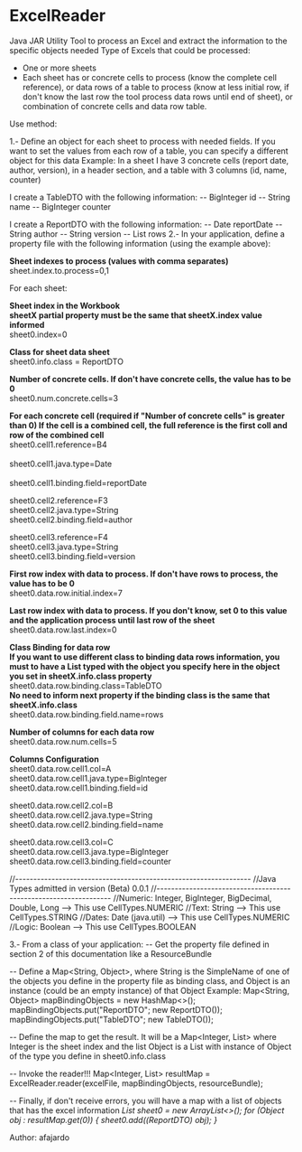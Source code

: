 # ExcelReader
Java JAR Utility Tool to process an Excel and extract the information to the specific objects needed
Type of Excels that could be processed: 
- One or more sheets 
- Each sheet has or concrete cells to process (know the complete cell reference), or data rows of a table to process (know at less initial row, if don't know the last row the tool process data rows until end of sheet), or combination of concrete cells and data row table.

Use method:

1.- Define an object for each sheet to process with needed fields. If you want to set the values from each row of a table, you can specify a different object for this data Example: In a sheet I have 3 concrete cells (report date, author, version), in a header section, and a table with 3 columns (id, name, counter)

I create a TableDTO with the following information:
-- BigInteger id
-- String name
-- BigInteger counter

I create a ReportDTO with the following information: 
-- Date reportDate 
-- String author 
-- String version 
-- List<TableDTO> rows
2.- In your application, define a property file with the following information (using the example above): 

<b>Sheet indexes to process (values with comma separates)</b><br>
sheet.index.to.process=0,1<p>
For each sheet: 

<b>Sheet index in the Workbook </b><br>
<b>sheetX partial property must be the same that sheetX.index value informed</b><br>
sheet0.index=0<p>

<b>Class for sheet data sheet </b><br>
sheet0.info.class = ReportDTO<p>

<b> Number of concrete cells. If don't have concrete cells, the value has to be 0 </b><br>
sheet0.num.concrete.cells=3<p>

<b> For each concrete cell (required if "Number of concrete cells" is greater than 0) If the cell is a combined cell, the full reference is the first coll and row of the combined cell</b><br>
sheet0.cell1.reference=B4<br><br>
sheet0.cell1.java.type=Date<br><br>
sheet0.cell1.binding.field=reportDate<p>

sheet0.cell2.reference=F3<br>
sheet0.cell2.java.type=String<br>
sheet0.cell2.binding.field=author<p>

sheet0.cell3.reference=F4<br>
sheet0.cell3.java.type=String<br>
sheet0.cell3.binding.field=version<p>

<b> First row index with data to process. If don't have rows to process, the value has to be 0</b><br>
sheet0.data.row.initial.index=7<p>

<b> Last row index with data to process. If you don't know, set 0 to this value and the application process until last row of the sheet</b><br>
sheet0.data.row.last.index=0<p>

<b> Class Binding for data row</b><br>
<b> If you want to use different class to binding data rows information, you must to have a List typed with the object you specify here in the object you set in sheetX.info.class property</b><br>
sheet0.data.row.binding.class=TableDTO<br>
<b> No need to inform next property if the binding class is the same that sheetX.info.class</b><br>
sheet0.data.row.binding.field.name=rows<p>

<b> Number of columns for each data row </b><br>
sheet0.data.row.num.cells=5<p>

<b> Columns Configuration</b><br>
sheet0.data.row.cell1.col=A<br>
sheet0.data.row.cell1.java.type=BigInteger<br>
sheet0.data.row.cell1.binding.field=id<p>

sheet0.data.row.cell2.col=B<br>
sheet0.data.row.cell2.java.type=String<br>
sheet0.data.row.cell2.binding.field=name<p>

sheet0.data.row.cell3.col=C<br>
sheet0.data.row.cell3.java.type=BigInteger<br>
sheet0.data.row.cell3.binding.field=counter<p>

//----------------------------------------------------------------- 
//Java Types admitted in version (Beta) 0.0.1
//----------------------------------------------------------------- 
//Numeric: Integer, BigInteger, BigDecimal, Double, Long --> This use CellTypes.NUMERIC 
//Text: String --> This use CellTypes.STRING 
//Dates: Date (java.util) --> This use CellTypes.NUMERIC
//Logic: Boolean --> This use CellTypes.BOOLEAN

3.- From a class of your application:
-- Get the property file defined in section 2 of this documentation like a ResourceBundle

-- Define a Map<String, Object>, where String is the SimpleName of one of the objects you define in the property file as binding class, and Object is an instance (could be an empty instance) of that Object
Example:
Map<String, Object> mapBindingObjects = new HashMap<>();
mapBindingObjects.put("ReportDTO"; new ReportDTO());
mapBindingObjects.put("TableDTO"; new TableDTO());

-- Define the map to get the result. It will be a Map<Integer, List<Object>> where Integer is the sheet index and the list Object is a List with instance of Object of the type you define in sheet0.info.class

-- Invoke the reader!!!
Map<Integer, List<Object>> resultMap = ExcelReader.reader(excelFile, mapBindingObjects, resourceBundle);

-- Finally, if don't receive errors, you will have a map with a list of objects that has the excel information
<i>List<ReportDTO> sheet0 = new ArrayList<>();
for (Object obj : resultMap.get(0)) {
sheet0.add((ReportDTO) obj);
  }</i>

Author:
afajardo
